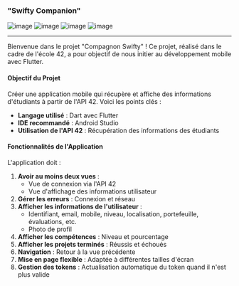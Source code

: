 ### "Swifty Companion"



![image](https://github.com/user-attachments/assets/cab02aa5-11ea-43c9-a0a1-38467c419d5c)
![image](https://github.com/user-attachments/assets/e2ecb9cf-e0f5-4353-a255-d8551d620326)
![image](https://github.com/user-attachments/assets/e5e62191-88e5-4f2a-b811-d8fb9660fcb7)
![image](https://github.com/user-attachments/assets/a79a52f5-2dc3-4231-acfb-f42b472a4b27)




---

Bienvenue dans le projet "Compagnon Swifty" ! Ce projet, réalisé dans le cadre de l'école 42, a pour objectif de nous initier au développement mobile avec Flutter.

#### **Objectif du Projet**
Créer une application mobile qui récupère et affiche des informations d'étudiants à partir de l'API 42. Voici les points clés :

- **Langage utilisé** : Dart avec Flutter
- **IDE recommandé** : Android Studio
- **Utilisation de l'API 42** : Récupération des informations des étudiants

#### **Fonctionnalités de l'Application**
L'application doit :

1. **Avoir au moins deux vues** :
   - Vue de connexion via l'API 42
   - Vue d'affichage des informations utilisateur
2. **Gérer les erreurs** : Connexion et réseau
3. **Afficher les informations de l'utilisateur** :
   - Identifiant, email, mobile, niveau, localisation, portefeuille, évaluations, etc.
   - Photo de profil
4. **Afficher les compétences** : Niveau et pourcentage
5. **Afficher les projets terminés** : Réussis et échoués
6. **Navigation** : Retour à la vue précédente
7. **Mise en page flexible** : Adaptée à différentes tailles d'écran
8. **Gestion des tokens** : Actualisation automatique du token quand il n'est plus valide

